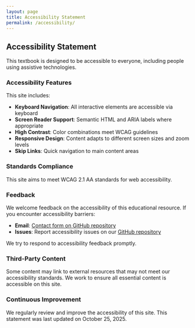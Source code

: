 ```yaml
---
layout: page
title: Accessibility Statement
permalink: /accessibility/
---
```


## Accessibility Statement

This textbook is designed to be accessible to everyone, including people using assistive technologies.

### Accessibility Features

This site includes:

- **Keyboard Navigation**: All interactive elements are accessible via keyboard
- **Screen Reader Support**: Semantic HTML and ARIA labels where appropriate
- **High Contrast**: Color combinations meet WCAG guidelines
- **Responsive Design**: Content adapts to different screen sizes and zoom levels
- **Skip Links**: Quick navigation to main content areas

### Standards Compliance

This site aims to meet WCAG 2.1 AA standards for web accessibility.

### Feedback

We welcome feedback on the accessibility of this educational resource. If you encounter accessibility barriers:

- **Email**: [Contact form on GitHub repository](https://github.com/videlais/learning-ink-unity/issues)
- **Issues**: Report accessibility issues on our [GitHub repository](https://github.com/videlais/learning-ink-unity/issues)

We try to respond to accessibility feedback promptly.

### Third-Party Content

Some content may link to external resources that may not meet our accessibility standards. We work to ensure all essential content is accessible on this site.

### Continuous Improvement

We regularly review and improve the accessibility of this site. This statement was last updated on October 25, 2025.

